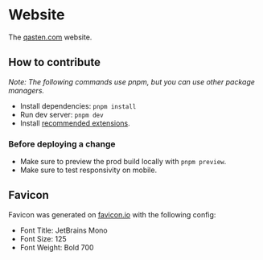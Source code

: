 # Website

The [qasten.com](https://www.qasten.com) website.

## How to contribute

_Note: The following commands use pnpm, but you can use other package managers._

- Install dependencies: `pnpm install`
- Run dev server: `pnpm dev`
- Install [recommended extensions](https://code.visualstudio.com/docs/configure/extensions/extension-marketplace#_recommended-extensions).

### Before deploying a change

- Make sure to preview the prod build locally with `pnpm preview`.
- Make sure to test responsivity on mobile.

## Favicon

Favicon was generated on [favicon.io](https://favicon.io/) with the following config:

- Font Title: JetBrains Mono
- Font Size: 125
- Font Weight: Bold 700
